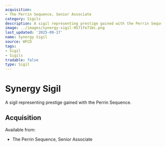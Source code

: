 ```yaml
---
acquisition:
- The Perrin Sequence, Senior Associate
category: Sigils
description: A sigil representing prestige gained with the Perrin Sequence.
image: ../images/synergy-sigil-9571fe71bc.png
last_updated: '2025-09-17'
name: Synergy Sigil
source: WFCD
tags:
- Sigil
- Sigils
tradable: false
type: Sigil
---
```


# Synergy Sigil

A sigil representing prestige gained with the Perrin Sequence.

## Acquisition

Available from:
- The Perrin Sequence, Senior Associate

